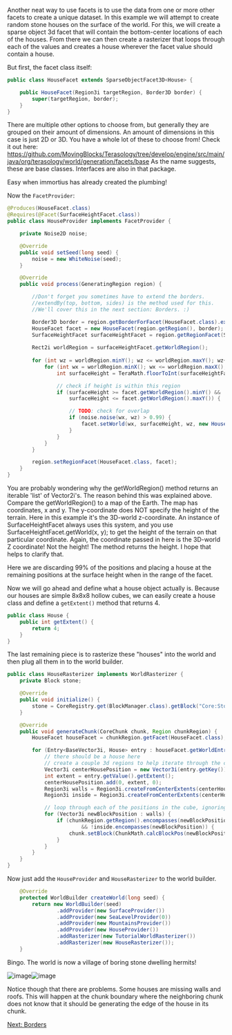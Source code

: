 Another neat way to use facets is to use the data from one or more other facets to create a unique dataset.  In this example we will attempt to create random stone houses on the surface of the world.  For this,  we will create a sparse object 3d facet that will contain the bottom-center locations of each of the houses.  From there we can then create a rasterizer that loops through each of the values and creates a house wherever the facet value should contain a house.

But first,  the facet class itself:
```java
public class HouseFacet extends SparseObjectFacet3D<House> {

    public HouseFacet(Region3i targetRegion, Border3D border) {
        super(targetRegion, border);
    }
}
```
There are multiple other options to choose from, but generally they are grouped on their amount of dimensions.
An amount of dimensions in this case is just 2D or 3D. You have a whole lot of these to choose from!
Check it out here: https://github.com/MovingBlocks/Terasology/tree/develop/engine/src/main/java/org/terasology/world/generation/facets/base
As the name suggests, these are base classes. Interfaces are also in that package.


Easy when immortius has already created the plumbing!  

Now the ```FacetProvider```:
```java
@Produces(HouseFacet.class)
@Requires(@Facet(SurfaceHeightFacet.class))
public class HouseProvider implements FacetProvider {

    private Noise2D noise;

    @Override
    public void setSeed(long seed) {
        noise = new WhiteNoise(seed);
    }

    @Override
    public void process(GeneratingRegion region) {

        //Don't forget you sometimes have to extend the borders.
        //extendBy(top, bottom, sides) is the method used for this.
        //We'll cover this in the next section: Borders. :)

        Border3D border = region.getBorderForFacet(HouseFacet.class).extendBy(0, 8, 4);
        HouseFacet facet = new HouseFacet(region.getRegion(), border);
        SurfaceHeightFacet surfaceHeightFacet = region.getRegionFacet(SurfaceHeightFacet.class);
        
        Rect2i worldRegion = surfaceHeightFacet.getWorldRegion();                                    
                                                  
        for (int wz = worldRegion.minY(); wz <= worldRegion.maxY(); wz++) {
            for (int wx = worldRegion.minX(); wx <= worldRegion.maxX(); wx++) {
                int surfaceHeight = TeraMath.floorToInt(surfaceHeightFacet.getWorld(wx, wz));

                // check if height is within this region
                if (surfaceHeight >= facet.getWorldRegion().minY() &&
                    surfaceHeight <= facet.getWorldRegion().maxY()) {

                    // TODO: check for overlap
                    if (noise.noise(wx, wz) > 0.99) {
                        facet.setWorld(wx, surfaceHeight, wz, new House());
                    }
                }
            }
        }

        region.setRegionFacet(HouseFacet.class, facet);
    }
}
```
You are probably wondering why the getWorldRegion() method returns an iterable 'list' of Vector2i's. The reason behind this was explained above. Compare the getWorldRegion() to a map of the Earth. The map has coordinates, x and y. The y-coordinate does NOT specify the height of the terrain. Here in this example it's the 3D-world z-coordinate.
An instance of SurfaceHeightFacet always uses this system, and you use SurfaceHeightFacet.getWorld(x, y); to get the height of the terrain on that particular coordinate. Again, the coordinate passed in here is the 3D-world Z coordinate! Not the height! The method returns the height. I hope that helps to clarify that.

Here we are discarding 99% of the positions and placing a house at the remaining positions at the surface height when in the range of the facet.

Now we will go ahead and define what a house object actually is. Because our houses are simple 8x8x8 hollow cubes, we can easily create a house class and define a `getExtent()` method that returns 4.
```java
public class House {
    public int getExtent() {
        return 4;
    }
}
```

The last remaining piece is to rasterize these "houses" into the world and then plug all them in to the world builder.
```java
public class HouseRasterizer implements WorldRasterizer {
    private Block stone;

    @Override
    public void initialize() {
        stone = CoreRegistry.get(BlockManager.class).getBlock("Core:Stone");
    }

    @Override
    public void generateChunk(CoreChunk chunk, Region chunkRegion) {
        HouseFacet houseFacet = chunkRegion.getFacet(HouseFacet.class);

        for (Entry<BaseVector3i, House> entry : houseFacet.getWorldEntries().entrySet()) {
            // there should be a house here
            // create a couple 3d regions to help iterate through the cube shape, inside and out
            Vector3i centerHousePosition = new Vector3i(entry.getKey());
            int extent = entry.getValue().getExtent();
            centerHousePosition.add(0, extent, 0);
            Region3i walls = Region3i.createFromCenterExtents(centerHousePosition, extent);
            Region3i inside = Region3i.createFromCenterExtents(centerHousePosition, extent - 1);

            // loop through each of the positions in the cube, ignoring the inside
            for (Vector3i newBlockPosition : walls) {
                if (chunkRegion.getRegion().encompasses(newBlockPosition)
                        && !inside.encompasses(newBlockPosition)) {
                    chunk.setBlock(ChunkMath.calcBlockPos(newBlockPosition), stone);
                }
            }
        }
    }
}
```

Now just add the `HouseProvider` and `HouseRasterizer` to the world builder.
```java
    @Override
    protected WorldBuilder createWorld(long seed) {
        return new WorldBuilder(seed)
                .addProvider(new SurfaceProvider())
                .addProvider(new SeaLevelProvider(0))
                .addProvider(new MountainsProvider())
                .addProvider(new HouseProvider())
                .addRasterizer(new TutorialWorldRasterizer())
                .addRasterizer(new HouseRasterizer());
    }
```

Bingo.  The world is now a village of boring stone dwelling hermits!

![image](https://raw.githubusercontent.com/Terasology/TutorialWorldGeneration/master/images/RequiresFacetProduction1.png)![image](https://raw.githubusercontent.com/Terasology/TutorialWorldGeneration/master/images/RequiresFacetProduction2.png)

Notice though that there are problems. Some houses are missing walls and roofs.  This will happen at the chunk boundary where the neighboring chunk does not know that it should be generating the edge of the house in its chunk.

[Next: Borders](Borders)